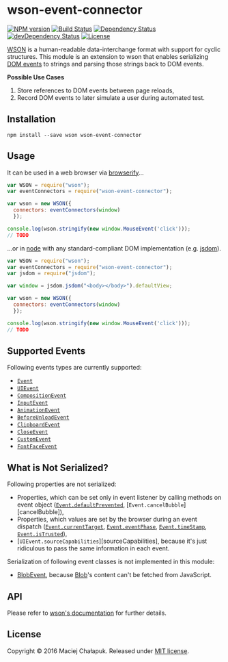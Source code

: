 [npm-url]: https://npmjs.org/package/wson-event-connector
[npm-image]: https://img.shields.io/npm/v/wson-event-connector.svg?maxAge=1

[travis-url]: http://travis-ci.org/webfront-toolkit/wson-event-connector
[travis-image]: https://img.shields.io/travis/webfront-toolkit/wson-event-connector.svg?maxAge=1

[david-url]: https://david-dm.org/webfront-toolkit/wson-event-connector
[david-image]: https://david-dm.org/webfront-toolkit/wson-event-connector.svg

[david-url-dev]: https://david-dm.org/webfront-toolkit/wson-event-connector#info=devDependencies
[david-image-dev]: https://david-dm.org/webfront-toolkit/wson-event-connector/dev-status.svg

[license-url]: LICENSE
[license-image]: https://img.shields.io/github/license/webfront-toolkit/wson-event-connector.svg?maxAge=2592000

# wson-event-connector

[![NPM version][npm-image]][npm-url]
[![Build Status][travis-image]][travis-url]
[![Dependency Status][david-image]][david-url]
[![devDependency Status][david-image-dev]][david-url-dev]
[![License][license-image]][license-url]

[WSON][wson] is a human-readable data-interchange format with support for cyclic
structures. This module is an extension to wson that enables serializing
[DOM events][events] to strings and parsing those strings back to DOM events.

[wson]: https://github.com/tapirdata/wson
[events]: https://developer.mozilla.org/en-US/docs/Web/API/Event

**Possible Use Cases**

 1. Store references to DOM events between page reloads,
 2. Record DOM events to later simulate a user during automated test.

## Installation

```shell
npm install --save wson wson-event-connector
```

## Usage

It can be used in a web browser via [browserify][browserify]...

[browserify]: https://github.com/substack/node-browserify

```javascript
var WSON = require("wson");
var eventConnectors = require("wson-event-connector");

var wson = new WSON({
  connectors: eventConnectors(window)
  });

console.log(wson.stringify(new window.MouseEvent('click')));
// TODO
```

...or in [node][node] with any standard-compliant DOM implementation
(e.g. [jsdom][jsdom]).

[node]: https://nodejs.org/en/
[jsdom]: https://github.com/tmpvar/jsdom

```javascript
var WSON = require("wson");
var eventConnectors = require("wson-event-connector");
var jsdom = require("jsdom");

var window = jsdom.jsdom("<body></body>").defaultView;

var wson = new WSON({
  connectors: eventConnectors(window)
  });

console.log(wson.stringify(new window.MouseEvent('click')));
// TODO
```

## Supported Events

Following events types are currently supported:

 * [`Event`](://dom.spec.whatwg.org/#interface-event)
  * [`UIEvent`](://w3c.github.io/uievents/#interface-uievent)
   * [`CompositionEvent`](://w3c.github.io/uievents/#interface-compositionevent)
   * [`InputEvent`](://w3c.github.io/uievents/#interface-inputevent)
  * [`AnimationEvent`](://drafts.csswg.org/css-animations/#interface-animationevent)
  * [`BeforeUnloadEvent`](://dev.w3.org/html5/spec-LC/history.html#beforeunloadevent)
  * [`ClipboardEvent`](://w3c.github.io/clipboard-apis/#clipboard-event-interfaces)
  * [`CloseEvent`](://html.spec.whatwg.org/multipage/comms.html#closeevent)
  * [`CustomEvent`](://dom.spec.whatwg.org/#interface-customevent)
  * [`FontFaceEvent`](://wiki.csswg.org/spec/font-load-events)

## What is Not Serialized?

Following properties are not serialized:

 * Properties, which can be set only in event listener by calling methods
  on event object ([`Event.defaultPrevented`][default-prevented],
  [`Event.cancelBubble`][cancelBubble]),
 * Properties, which values are set by the browser during an event dispatch
  ([`Event.currentTarget`][current-target], [`Event.eventPhase`][event-phase],
  [`Event.timeStamp`][time-stamp], [`Event.isTrusted`][is-trusted]),
 * [`UIEvent.sourceCapabilities`][sourceCapabilities], because it's just
  ridiculous to pass the same information in each event.

[default-prevented]: https://developer.mozilla.org/en-US/docs/Web/API/Event/defaultPrevented
[cancel-bubble]: https://developer.mozilla.org/en-US/docs/Web/API/Event/cancelBubble
[current-target]: https://developer.mozilla.org/en-US/docs/Web/API/Event/currentTarget
[event-phase]: https://developer.mozilla.org/en-US/docs/Web/API/Event/eventPhase
[time-stamp]: https://developer.mozilla.org/en-US/docs/Web/API/Event/timeStamp
[is-trusted]: https://developer.mozilla.org/en-US/docs/Web/API/Event/isTrusted
[source-capabilities]: https://developer.mozilla.org/en-US/docs/Web/API/UIEvent/sourceCapabilities

Serialization of following event classes is not implemented in this module:

 * [BlobEvent][blob-event], because [Blob][blob]'s content can't be fetched
   from JavaScript.

[blob-event]: https://developer.mozilla.org/en-US/docs/Web/API/BlobEvent
[blob]: https://developer.mozilla.org/en-US/docs/Web/API/Blob

## API
Please refer to [wson's documentation][wson] for further details.

## License

Copyright &copy; 2016 Maciej Chałapuk.
Released under [MIT license](LICENSE).
